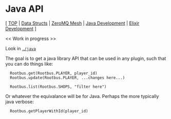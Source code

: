 # Java API

[
[TOP](../README.md) |
[Data Structs](data-structs.md) |
[ZeroMQ Mesh](zeromq-mesh.md) |
[Java Development](java.md) |
[Elixir Development](elixir.md)
]

<< Work in progress >>

Look in [`./java`](../java)

The goal is to get a java library API that can be used in any plugin, such that
you can do things like:

```
  Rootbus.get(Rootbus.PLAYER, player_id)
  Rootbus.update(Rootbus.PLAYER, ...changes here...)

  Rootbus.list(Rootbus.SHOPS, "filter here")
```

Or whatever the equivalance will be for Java.  Perhaps the more typically java verbose:

```
  Rootbus.getPlayerWithId(player_id)
```
